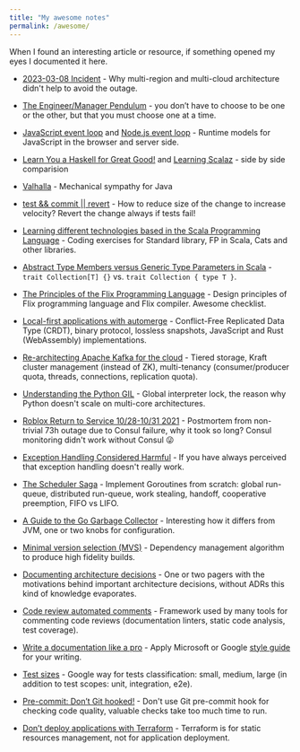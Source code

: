 ```yaml
---
title: "My awesome notes"
permalink: /awesome/
---
```


When I found an interesting article or resource, if something opened my eyes I documented it here.

* [2023-03-08 Incident](https://www.datadoghq.com/blog/2023-03-08-multiregion-infrastructure-connectivity-issue/) -
Why multi-region and multi-cloud architecture didn't help to avoid the outage.

* [The Engineer/Manager Pendulum](https://www.infoq.com/presentations/hands-on-coding-managers/) -
you don’t have to choose to be one or the other, but that you must choose one at a time.

* [JavaScript event loop](https://developer.mozilla.org/en-US/docs/Web/JavaScript/EventLoop)
and [Node.js event loop](https://nodejs.org/en/docs/guides/event-loop-timers-and-nexttick#what-is-the-event-loop) -
Runtime models for JavaScript in the browser and server side.

* [Learn You a Haskell for Great Good!](http://learnyouahaskell.com/chapters) and [Learning Scalaz](https://eed3si9n.com/learning-scalaz/) -
side by side comparision

* [Valhalla](https://openjdk.org/projects/valhalla/design-notes/state-of-valhalla/01-background) -
Mechanical sympathy for Java

* [test && commit || revert](https://medium.com/@kentbeck_7670/test-commit-revert-870bbd756864) -
How to reduce size of the change to increase velocity? Revert the change always if tests fail!

* [Learning different technologies based in the Scala Programming Language](https://www.scala-exercises.org) - Coding exercises for Standard library, FP in Scala, Cats and other libraries.

* [Abstract Type Members versus Generic Type Parameters in Scala](https://www.artima.com/weblogs/viewpost.jsp?thread=270195) - `trait Collection[T] {}` vs. `trait Collection { type T }`.

* [The Principles of the Flix Programming Language](https://flix.dev/principles/) -
  Design principles of Flix programming language and Flix compiler. Awesome checklist.

* [Local-first applications with automerge](https://youtu.be/I4aVMYhL8Pk) -
  Conflict-Free Replicated Data Type (CRDT), binary protocol, lossless snapshots, JavaScript and Rust (WebAssembly) implementations.

* [Re-architecting Apache Kafka for the cloud](https://youtu.be/ZSuoLgNWBRU) -
  Tiered storage, Kraft cluster management (instead of ZK), multi-tenancy (consumer/producer quota, threads, connections, replication quota).

* [Understanding the Python GIL](https://youtu.be/Obt-vMVdM8s) -
  Global interpreter lock, the reason why Python doesn't scale on multi-core architectures.

* [Roblox Return to Service 10/28-10/31 2021](https://blog.roblox.com/2022/01/roblox-return-to-service-10-28-10-31-2021/) -
  Postmortem from non-trivial 73h outage due to Consul failure, why it took so long?
  Consul monitoring didn't work without Consul 😜

* [Exception Handling Considered Harmful](https://www.lighterra.com/papers/exceptionsharmful/) -
  If you have always perceived that exception handling doesn't really work.

* [The Scheduler Saga](https://youtu.be/YHRO5WQGh0k) -
  Implement Goroutines from scratch: global run-queue, distributed run-queue, work stealing, handoff, cooperative preemption, FIFO vs LIFO.

* [A Guide to the Go Garbage Collector](https://go.dev/doc/gc-guide) -
  Interesting how it differs from JVM, one or two knobs for configuration.

* [Minimal version selection (MVS)](https://research.swtch.com/vgo-mvs) -
  Dependency management algorithm to produce high fidelity builds.

* [Documenting architecture decisions](https://cognitect.com/blog/2011/11/15/documenting-architecture-decisions) -
  One or two pagers with the motivations behind important architecture decisions, without ADRs this kind of knowledge evaporates.

* [Code review automated comments](https://github.com/reviewdog/reviewdog) -
  Framework used by many tools for commenting code reviews (documentation linters, static code analysis, test coverage).

* [Write a documentation like a pro](https://vale.sh) -
  Apply Microsoft or Google [style guide](https://github.com/errata-ai/packages) for your writing.

* [Test sizes](https://testing.googleblog.com/2010/12/test-sizes.html) -
  Google way for tests classification: small, medium, large (in addition to test scopes: unit, integration, e2e).

* [Pre-commit: Don’t Git hooked!](https://www.thoughtworks.com/insights/blog/pre-commit-don-t-git-hooked) -
  Don't use Git pre-commit hook for checking code quality, valuable checks take too much time to run.

* [Don’t deploy applications with Terraform](https://medium.com/google-cloud/dont-deploy-applications-with-terraform-2f4508a45987) -
  Terraform is for static resources management, not for application deployment.
